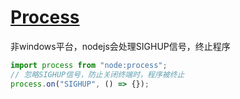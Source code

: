 # [Process](https://nodejs.org/api/process.html)

非windows平台，nodejs会处理SIGHUP信号，终止程序

```js
import process from "node:process";
// 忽略SIGHUP信号，防止关闭终端时，程序被终止
process.on("SIGHUP", () => {});
```
